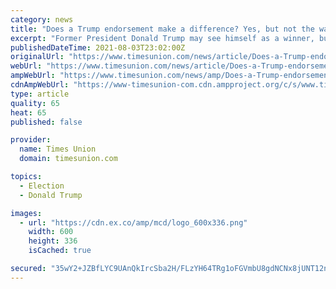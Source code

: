 ```yaml
---
category: news
title: "Does a Trump endorsement make a difference? Yes, but not the way a candidate hopes it will"
excerpt: "Former President Donald Trump may see himself as a winner, but the candidates he endorses don’t always win. In fact, his endorsement often helps the opponents"
publishedDateTime: 2021-08-03T23:02:00Z
originalUrl: "https://www.timesunion.com/news/article/Does-a-Trump-endorsement-make-a-difference-Yes-16360914.php"
webUrl: "https://www.timesunion.com/news/article/Does-a-Trump-endorsement-make-a-difference-Yes-16360914.php"
ampWebUrl: "https://www.timesunion.com/news/amp/Does-a-Trump-endorsement-make-a-difference-Yes-16360914.php"
cdnAmpWebUrl: "https://www-timesunion-com.cdn.ampproject.org/c/s/www.timesunion.com/news/amp/Does-a-Trump-endorsement-make-a-difference-Yes-16360914.php"
type: article
quality: 65
heat: 65
published: false

provider:
  name: Times Union
  domain: timesunion.com

topics:
  - Election
  - Donald Trump

images:
  - url: "https://cdn.ex.co/amp/mcd/logo_600x336.png"
    width: 600
    height: 336
    isCached: true

secured: "35wY2+JZBfLYC9UAnQkIrcSba2H/FLzYH64TRg1oFGVmbU8gdNCNx8jUNT12nkFwR9bnL0c+n093ImbdVLd3ySEndTk1zK+mdMbNAhYPdum9hRgvJAJPS7vRf46SRZNXPuWwjfilHIbWRGDQ/XnuVrbDHky2WSlSjPSCz2OHBFi75nCruZF1f6SyHlx/ong41EeNPlOcxTZV2VMf9QT6yVabhYgodf0+wTl3uIgcMujk3+1ylyzQoj+TDmHaQYeKmDvHqoyPHxX66y9XXgNuo27L4TsSyEu7v/LyQbbfeQP2ds1TmU0N9IivFEMQ1DwEll/4B2f0XFWK6GhK0g59hjBkmGECGlj4WiXxrS63rHk=;HGqV1w5l6FIq85d097aRew=="
---
```


